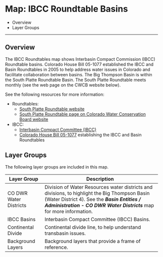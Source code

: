 # Map: IBCC Roundtable Basins #

*   Overview
*   Layer Groups

-------------

## Overview

The IBCC Roundtables map shows Interbasin Compact Commission (IBCC) Roundtable basins.
Colorado House Bill 05-1077 established the IBCC and Basin Roundtables in 2005 to help address water issues
in Colorado and facilitate collaboration between basins.
The Big Thompson Basin is within the South Platte Roundtable Basin.
The South Platte Roundtable meets monthly (see the web page on the CWCB website below).

See the following resources for more information:

*   Roundtables:
    +   [South Platte Roundtable website](https://southplattebasin.com/)
    +   [South Platte Roundtable page on Colorado Water Conservation Board website](https://cwcb.colorado.gov/about-us/basin-roundtables/south-platte-basin-roundtable)
*   IBCC:
    +   [Interbasin Compact Committee (IBCC)](https://cwcb.colorado.gov/about-us/interbasin-compact-committee)
    +   [Colorado House Bill 05-1077](https://dnrweblink.state.co.us/cwcb/0/doc/105662/Electronic.aspx?searchid=f7f87ad7-7a52-45c7-8b7f-2469076e69c8)
        establishing the IBCC and Basin Roundtables

## Layer Groups ##

The following layer groups are included in this map.

| **Layer Group** | **Description** |
| -- | -- |
| CO DWR Water Districts | Division of Water Resources water districts and divisions, to highlight the Big Thompson Basin (Water District 4).  See the ***Basin Entities / Administration - CO DWR Water Districts*** map for more information. |
| IBCC Basins | Interbasin Compact Committee (IBCC) Basins. |
| Continental Divide | Continental divide line, to help understand transbasin issues. |
| Background Layers | Background layers that provide a frame of reference. |

